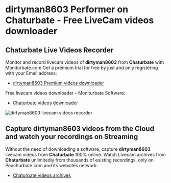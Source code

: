 # dirtyman8603 Performer on Chaturbate - Free LiveCam videos downloader

## Chaturbate Live Videos Recorder

Monitor and record livecam videos of **dirtyman8603** from **Chaturbate** with Moniturbate.com
Get a premium trial for free by just and only registering with your Email address:
* [dirtyman8603 Premium videos downloader](https://moniturbate.com/request-demo-licence-key.html)

Free livecam videos downloader - Moniturbate Software:
* [Chaturbate videos downloader](https://moniturbate.com/moniturbate-download-software.html)

![dirtyman8603 livecam videos recorder](https://peachurnet.com/templates/moniturbate-software.png)


## Capture dirtyman8603 videos from the Cloud and watch your recordings on Streaming

Without the need of downloading a software, capture **dirtyman8603** livecam videos from **Chaturbate** 100% online.
Watch Livecam archives from **Chaturbate** unlimitedly from thousands of existing recordings, only on Peachurbate.com and its websites network:
* [Chaturbate videos archives](https://peachurnet.com/)